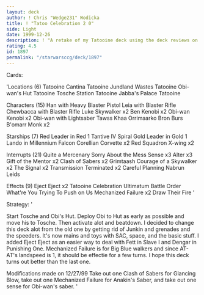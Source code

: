 ```yaml
---
layout: deck
author: ! Chris "Wedge231" Wodicka
title: ! "Tatoo Celebration 2 0"
side: Light
date: 1999-12-26
description: ! "A retake of my Tatooine deck using the deck reviews on my last one."
rating: 4.5
id: 1897
permalink: "/starwarsccg/deck/1897"
---
```

Cards: 

'Locations (6)
Tatooine Cantina
Tatooine Jundland Wastes
Tatooine Obi-wan's Hut
Tatooine Tosche Station
Tatooine Jabba's Palace
Tatooine

Characters (15)
Han with Heavy Blaster Pistol
Leia with Blaster Rifle
Chewbacca with Blaster Rifle
Luke Skywalker x2
Ben Kenobi x2
Obi-wan Kenobi x2
Obi-wan with Lightsaber
Tawss Khaa
Orrimaarko
Bron Burs
B'omarr Monk x2

Starships (7)
Red Leader in Red 1
Tantive IV
Spiral
Gold Leader in Gold 1
Lando in Millennium Falcon
Corellian Corvette x2
Red Squadron X-wing x2

Interrupts (21)
Quite a Mercenary
Sorry About the Mess
Sense x3
Alter x3
Gift of the Mentor x2
Clash of Sabers x2
Grimtaash
Courage of a Skywalker x2
The Signal x2
Transmission Terminated x2
Careful Planning
Nabrun Leids

Effects (9)
Eject Eject x2
Tatooine Celebration
Ultimatum
Battle Order
What're You Trying To Push on Us
Mechanized Failure x2
Draw Their Fire '

Strategy: '

Start Tosche and Obi's Hut. Deploy Obi to Hut as early as possible and move his to Tosche. Then activate alot and beatdown. I decided to change this deck alot from the old one by getting rid of Junkin and grenades and the speeders. It's now mains and toys with SAC, space, and the basic stuff. I added Eject Eject as an easier way to deal with Fett in Slave I and Dengar in Punishing One. Mechanized Failure is for Big Blue walkers and since AT-AT's landspeed is 1, it should be effectie for a few turns. I hope this deck turns out better than the last one.

Modifications made on 12/27/99
Take out one Clash of Sabers for Glancing Blow, take out one Mechanized Failure for Anakin's Saber, and take out one sense for Obi-wan's saber. '
